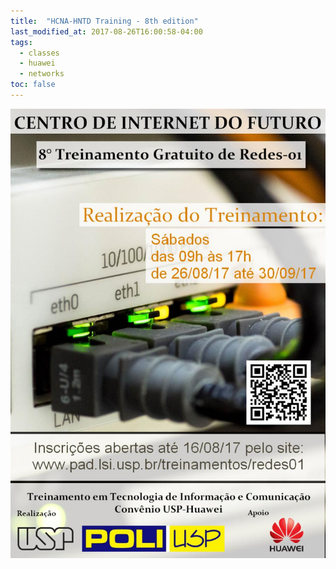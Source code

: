 ```yaml
---
title:  "HCNA-HNTD Training - 8th edition"
last_modified_at: 2017-08-26T16:00:58-04:00
tags:
  - classes
  - huawei
  - networks
toc: false
---
```


![](/assets/images/posts/2017-08-26-hntd-08.jpeg)
